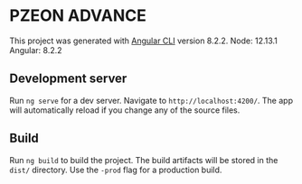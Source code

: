 # PZEON ADVANCE

This project was generated with [Angular CLI](https://github.com/angular/angular-cli) version 8.2.2. 
Node: 12.13.1
Angular: 8.2.2

## Development server

Run `ng serve` for a dev server. Navigate to `http://localhost:4200/`. The app will automatically reload if you change any of the source files.


## Build

Run `ng build` to build the project. The build artifacts will be stored in the `dist/` directory. Use the `-prod` flag for a production build.


